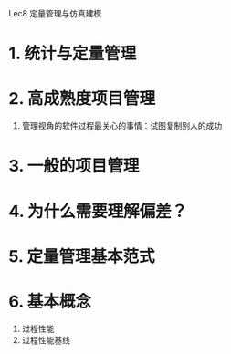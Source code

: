 Lec8 定量管理与仿真建模

# 1. 统计与定量管理

# 2. 高成熟度项目管理
1. 管理视角的软件过程最关心的事情：试图复制别人的成功

# 3. 一般的项目管理

# 4. 为什么需要理解偏差？

# 5. 定量管理基本范式

# 6. 基本概念
1. 过程性能
2. 过程性能基线